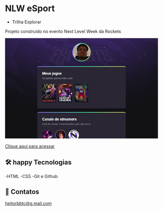 # NLW eSport
- Trilha Explorar

Projeto construido no evento Next Level Week da Rockets

![preview](./.github/preview.png)

[Clique aqui para acessar](https://heitorbbtc.github.io/nlw/)

## 🛠 happy Tecnologias 

-HTML
-CSS
-Git e Github

## 📧 Contatos

heitorbbtc@g.mail.com